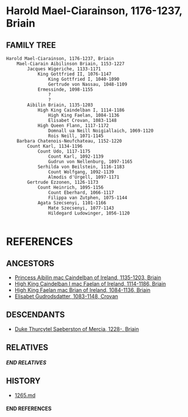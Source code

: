 # Harold Mael-Ciarainson, 1176-1237, Briain

## FAMILY TREE

```
Harold Mael-Ciarainson, 1176-1237, Briain 
	Mael-Ciarain Aibilinson Briain, 1153-1227
		Jacques Wigeriche, 1133-1171
			King Gottfried II, 1076-1147
				King Gottfried I, 1040-1090
				Gertrude von Nassau, 1048-1109
			Ermessinde, 1098-1155
				?
				?
		Aibilin Briain, 1135-1203
			High King Caindelban I, 1114-1186
				High King Faelan, 1084-1136
				Elisabet Crovan, 1083-1148
			High Queen Flann, 1117-1172
				Domnall ua Neill Noigiallaich, 1069-1120
				Rois Neill, 1071-1145
	Barbara Chatenois-Neufchateau, 1152-1220
		Count Karl, 1134-1196
			Count Udo, 1117-1175
				Count Karl, 1092-1139
				Gudrun von Nellenburg, 1097-1165
			Serhilda von Beilstein, 1116-1183
				Count Wolfgang, 1092-1139
				Almodis d'Urgell, 1097-1171
		Gertrude Ezzonen, 1126-1173
			Count Heinrich, 1095-1156
				Count Eberhard, 1066-1117
				Filippa van Zutphen, 1075-1144
			Agata Szecsenyi, 1101-1166
				Mate Szecsenyi, 1077-1143
				Hildegard Ludowinger, 1056-1120
			
```


# REFERENCES

## ANCESTORS
* [Princess Aibilin mac Caindelban of Ireland, 1135-1203, Briain](aibilin_mac_caindelban_1135.md)
* [High King Caindelban I mac Faelan of Ireland, 1114-1186, Briain](caindelban_i_mac_faelan_1114.md)
* [High King Faelan mac Brian of Ireland, 1084-1136, Briain](faelan_mac_brian_1084.md)
* [Elisabet Gudrodsdatter, 1083-1148, Crovan](elisabet_gudrodsdatter_1083.md)

## DESCENDANTS
* [Duke Thurcytel Saeberston of Mercia, 1228-, Briain](thurcytel_saebertson_1228.md)

## RELATIVES

##### END RELATIVES 
## HISTORY
* [1265.md](../h/1265.md)

#### END REFERENCES
